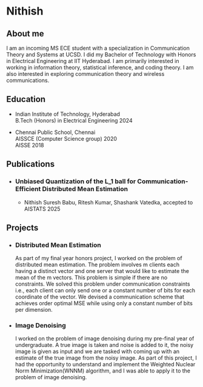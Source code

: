 # Nithish
## About me

I am an incoming MS ECE student with a specialization in Communication Theory and Systems at UCSD. I did my Bachelor of Technology with Honors in Electrical Engineering at IIT Hyderabad. I am primarily interested in working in information theory, statistical inference, and coding theory. I am also interested in exploring communication theory and wireless communications.

## Education

- Indian Institute of Technology, Hyderabad  
    B.Tech (Honors) in Electrical Engineering 2024
  
- Chennai Public School, Chennai  
    AISSCE (Computer Science group) 2020  
    AISSE 2018

## Publications
- ### Unbiased Quantization of the L_1 ball for Communication-Efficient Distributed Mean Estimation
    - Nithish Suresh Babu, Ritesh Kumar, Shashank Vatedka, accepted to AISTATS 2025

## Projects
- ### Distributed Mean Estimation
    As part of my final year honors project, I worked on the problem of distributed mean estimation. The problem involves m clients each having a distinct vector and one server that would like to estimate the mean of the m vectors. This problem is simple if there are no constraints. We solved this problem under communication constraints i.e., each client can only send one or a constant number of bits for each coordinate of the vector. We devised a communication scheme that achieves order optimal MSE while using only a constant number of bits per dimension.

- ### Image Denoising
    I worked on the problem of image denoising during my pre-final year of undergraduate. A true image is taken and noise is added to it, the noisy image is given as input and we are tasked with coming up with an estimate of the true image from the noisy image. As part of this project, I had the opportunity to understand and implement the Weighted Nuclear Norm Minimization(WNNM) algorithm, and I was able to apply it to the problem of image denoising. 
